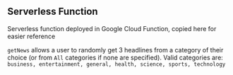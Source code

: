 ## Serverless Function

Serverless function deployed in Google Cloud Function, copied here for easier reference

`getNews` allows a user to randomly get 3 headlines from a category of their choice (or from `All` categories if none are specified). Valid categories are: `business, entertainment, general, health, science, sports, technology`
